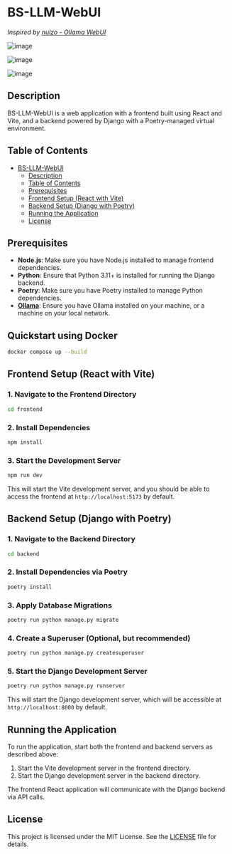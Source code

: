 # BS-LLM-WebUI

_Inspired by [nulzo - Ollama WebUI](https://github.com/nulzo/Ollama-WebUI)_

![image](https://github.com/user-attachments/assets/4d5b996d-2053-4aa3-8f1a-74d8d0aa38cd)

![image](https://github.com/user-attachments/assets/68c50af3-77a6-41ce-a389-af6cbd8f97d3)

![image](https://github.com/user-attachments/assets/18aa8bca-23d5-4899-8356-8b9060547914)

## Description

BS-LLM-WebUI is a web application with a frontend built using React and Vite, and a backend powered by Django with a Poetry-managed virtual environment.

## Table of Contents

- [BS-LLM-WebUI](#bs-llm-webui)
  - [Description](#description)
  - [Table of Contents](#table-of-contents)
  - [Prerequisites](#prerequisites)
  - [Frontend Setup (React with Vite)](#frontend-setup-react-with-vite)
  - [Backend Setup (Django with Poetry)](#backend-setup-django-with-poetry)
  - [Running the Application](#running-the-application)
  - [License](#license)

## Prerequisites

- **Node.js**: Make sure you have Node.js installed to manage frontend dependencies.
- **Python**: Ensure that Python 3.11+ is installed for running the Django backend.
- **Poetry**: Make sure you have Poetry installed to manage Python dependencies.
- **[Ollama](https://ollama.com/)**: Ensure you have Ollama installed on your machine, or a machine on your local network.

## Quickstart using Docker

```sh
docker compose up --build
```

## Frontend Setup (React with Vite)

### 1. Navigate to the Frontend Directory

```sh
cd frontend
```

### 2. Install Dependencies

```sh
npm install
```

### 3. Start the Development Server

```sh
npm run dev
```

This will start the Vite development server, and you should be able to access the frontend at `http://localhost:5173` by default.

## Backend Setup (Django with Poetry)

### 1. Navigate to the Backend Directory

```sh
cd backend
```

### 2. Install Dependencies via Poetry

```sh
poetry install
```

### 3. Apply Database Migrations

```sh
poetry run python manage.py migrate
```

### 4. Create a Superuser (Optional, but recommended)

```sh
poetry run python manage.py createsuperuser
```

### 5. Start the Django Development Server

```sh
poetry run python manage.py runserver
```

This will start the Django development server, which will be accessible at `http://localhost:8000` by default.

## Running the Application

To run the application, start both the frontend and backend servers as described above:

1. Start the Vite development server in the frontend directory.
2. Start the Django development server in the backend directory.

The frontend React application will communicate with the Django backend via API calls.

## License

This project is licensed under the MIT License. See the [LICENSE](LICENSE) file for details.
